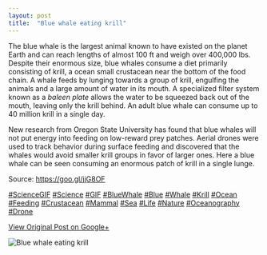 ```yaml
---
layout: post
title:  "Blue whale eating krill"
---
```


The blue whale is the largest animal known to have existed on the planet Earth
and can reach lengths of almost 100 ft and weigh over 400,000 lbs. Despite
their enormous size, blue whales consume a diet primarily consisting of krill,
a ocean small crustacean near the bottom of the food chain. A whale feeds by
lunging towards a group of krill, engulfing the animals and a large amount of
water in its mouth. A specialized filter system known as a _baleen plate_
allows the water to be squeezed back out of the mouth, leaving only the krill
behind. An adult blue whale can consume up to 40 million krill in a single
day.  
  
New research from Oregon State University has found that blue whales will not
put energy into feeding on low-reward prey patches. Aerial drones were used to
track behavior during surface feeding and discovered that the whales would
avoid smaller krill groups in favor of larger ones. Here a blue whale can be
seen consuming an enormous patch of krill in a single lunge.  
  
Source: <https://goo.gl/jjG8OF>  
  
[#ScienceGIF](https://plus.google.com/s/%23ScienceGIF/posts)
[#Science](https://plus.google.com/s/%23Science/posts)
[#GIF](https://plus.google.com/s/%23GIF/posts)
[#BlueWhale](https://plus.google.com/s/%23BlueWhale/posts)
[#Blue](https://plus.google.com/s/%23Blue/posts)
[#Whale](https://plus.google.com/s/%23Whale/posts)
[#Krill](https://plus.google.com/s/%23Krill/posts)
[#Ocean](https://plus.google.com/s/%23Ocean/posts)
[#Feeding](https://plus.google.com/s/%23Feeding/posts)
[#Crustacean](https://plus.google.com/s/%23Crustacean/posts)
[#Mammal](https://plus.google.com/s/%23Mammal/posts)
[#Sea](https://plus.google.com/s/%23Sea/posts)
[#Life](https://plus.google.com/s/%23Life/posts)
[#Nature](https://plus.google.com/s/%23Nature/posts)
[#Oceanography](https://plus.google.com/s/%23Oceanography/posts)
[#Drone](https://plus.google.com/s/%23Drone/posts)

[View Original Post on Google+](https://plus.google.com/+ColinSullender/posts/cSLtdhaGHHQ)

![Blue whale eating krill](/assets/img/2017-04-22-Blue-whale-eating-krill.gif)
